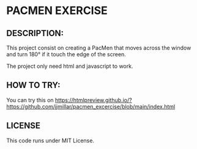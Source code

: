 # PACMEN EXERCISE

## DESCRIPTION:
This project consist on creating a PacMen that moves across the window and turn 180° if it touch the edge of the screen.


The project only need html and javascript to work.


## HOW TO TRY:
You can try this on https://htmlpreview.github.io/?https://github.com/jjmillar/pacmen_excercise/blob/main/index.html

## LICENSE
This code runs under MIT License.